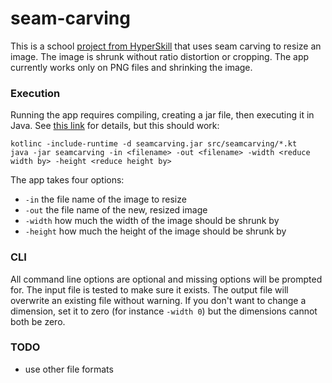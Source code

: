 # seam-carving
This is a school [project from HyperSkill](https://hyperskill.org/projects/100) that uses seam carving to resize an 
image.  The image is shrunk without ratio distortion or cropping.  The app currently works only on PNG files and 
shrinking the image.

### Execution

Running the app requires compiling, creating a jar file, then executing it in Java.  See [this link](
https://kotlinlang.org/docs/command-line.html) for details, but this should work:

    kotlinc -include-runtime -d seamcarving.jar src/seamcarving/*.kt
    java -jar seamcarving -in <filename> -out <filename> -width <reduce width by> -height <reduce height by>

The app takes four options:

* `-in` the file name of the image to resize
* `-out` the file name of the new, resized image
* `-width` how much the width of the image should be shrunk by
* `-height` how much the height of the image should be shrunk by

### CLI
All command line options are optional and missing options will be prompted for.  The input file is tested to make sure
it exists.  The output file will overwrite an existing file without warning.  If you don't want to change a dimension,
set it to zero (for instance `-width 0`) but the dimensions cannot both be zero. 

### TODO
* use other file formats
